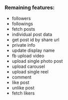### Remaining features:

- followers
- followings
- fetch posts
- individual post data
- get post id by share url
- private info
- update display name
- fb upload video
- upload single photo post
- upload carousel
- upload single reel
- comment
- like post
- unlike post
- fetch likers